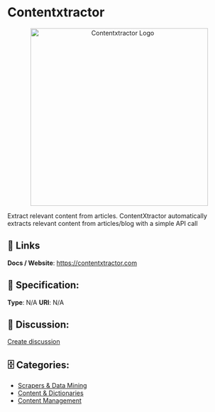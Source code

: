 # Contentxtractor
<p align="center">
    <img width="400" src="https://raw.githubusercontent.com/apis-list/apis-list/main/apis/contentxtractor/logo_256x256.png" alt="Contentxtractor Logo"/>
</p>

Extract relevant content from articles. ContentXtractor automatically extracts relevant content from articles/blog with a simple API call

##  🔗 Links
**Docs / Website**: https://contentxtractor.com

## 🧬 Specification:
**Type**: N/A
**URI**: N/A

## 💬 Discussion:
[Create discussion](https://github.com/apis-list/apis-list/discussions/new)

## 🗄️ Categories:
- [Scrapers & Data Mining](https://github.com/apis-list/apis-list#scrapers--data-mining)
- [Content & Dictionaries](https://github.com/apis-list/apis-list#content--dictionaries)
- [Content Management](https://github.com/apis-list/apis-list#content-management)



